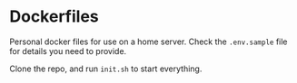 # Dockerfiles

Personal docker files for use on a home server. Check the `.env.sample` file for details you need to provide.

Clone the repo, and run `init.sh` to start everything.